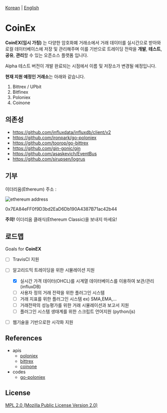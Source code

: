 [Korean](https://github.com/ironpark/coinex/blob/master/README-KR.md) | [English](https://github.com/ironpark/coinex/blob/master/README.md)

# CoinEx
**CoinEX(임시 가칭)** 는 다양한 암호화폐 거래소에서 거래 데이터를 실시간으로 받아와 로컬 데이터베이스에 저장 및 관리해주며 이를 기반으로 트레이딩 전략을 **개발**, **테스트**, **공유**, **관리**할 수 있는 오픈소스 플랫폼 입니다.

Alpha 테스트 버전이 개발 완료되는 시점에서 이름 및 저장소가 변경될 예정입니다.

**현재 지원 예정인 거래소**는 아래와 같습니다.
1. Bittrex / UPbit
2. Bitfinex
3. Poloniex
4. Coinone


## 의존성
 - https://github.com/influxdata/influxdb/client/v2
 - https://github.com/ironpark/go-poloniex
 - https://github.com/toorop/go-bittrex
 - https://github.com/gin-gonic/gin
 - https://github.com/asaskevich/EventBus
 - https://github.com/sirupsen/logrus

## 기부
이더리움(Ethereum) 주소 :

![ethereum address](https://chart.googleapis.com/chart?cht=qr&chl=%200x7EA84eFF0f9D3bd2EaD6Db190A4387B71ac42b44&chs=300x300&choe=UTF-8&chld=L|2')

0x7EA84eFF0f9D3bd2EaD6Db190A4387B71ac42b44

**주의!** 이더리움 클래식(Ethereum Classic)을 보내지 마세요!

## 로드맵
Goals for **CoinEX**

- [ ] TravisCI 지원

- [ ] 알고리드믹 트레이딩을 위한 시뮬레이션 지원
  - [x] 실시간 가격 데이터(OHCL)를 시계열 데이터베이스를 이용하여 보관/관리(influxDB)
  - [ ] 사용자 정의 거래 전략을 위한 플러그인 시스템
  - [ ] 거래 지표를 위한 플러그인 시스템 ex) SMA,EMA,...
  - [ ] 거래전략의 성능평가를 위한 거래 시뮬레이션과 보고서 지원
  - [ ] 플러그인 시스템 생태계를 위한 스크립트 언어지원 (python/js)

- [ ] 웹기술을 기반으로한 시각화 지원

## References
- apis
    - [poloniex](https://poloniex.com/support/api/)
    - [bittrex](https://bittrex.com/Home/Api)
    - [coinone](http://doc.coinone.co.kr)
- codes
    - [go-poloniex](https://github.com/jyap808/go-poloniex)

## License
[MPL 2.0 (Mozilla Public License Version 2.0)](https://www.mozilla.org/en-US/MPL/2.0/)